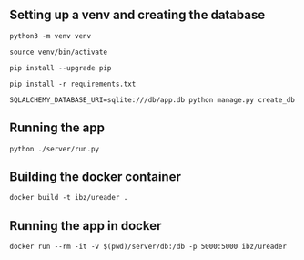 ## Setting up a venv and creating the database

`python3 -m venv venv`

`source venv/bin/activate`

`pip install --upgrade pip`

`pip install -r requirements.txt`

`SQLALCHEMY_DATABASE_URI=sqlite:///db/app.db python manage.py create_db`

## Running the app

`python ./server/run.py`

## Building the docker container

`docker build -t ibz/ureader .`

## Running the app in docker

`docker run --rm -it -v $(pwd)/server/db:/db -p 5000:5000 ibz/ureader`
